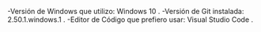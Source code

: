 -Versión de Windows que utilizo:  Windows 10 .
-Versión de Git instalada: 2.50.1.windows.1 .
-Editor de Código que prefiero usar: Visual Studio Code .